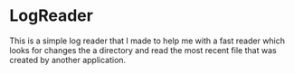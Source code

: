 # LogReader
This is a simple log reader that I made to help me with a fast reader which looks for changes the a directory and read the most recent file that was created by another application.
